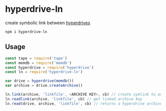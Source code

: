 # hyperdrive-ln

create symbolic link between [hyperdrives](https://github.com/mafintosh/hyperdrive)

`npm i hyperdrive-ln`

## Usage

```js
const tape = require('tape')
const memdb = require('memdb')
const hyperdrive = require('hyperdrive')
const ln = require('hyperdrive-ln')

var drive = hyperdrive(memdb())
var archive = drive.createArchive()

ln.link(archive, 'linkfile', <ARCHIVE KEY>, cb) // create symlink to another archive
ln.readlink(archive, 'linkfile', cb) // get linked archive key
ln.read(drive, archive, 'linkfile', cb) // returns a hyperdrive archive pointed to linked archive
```
